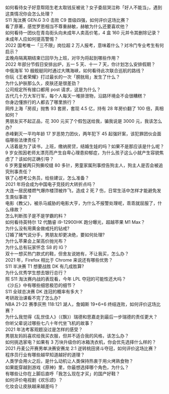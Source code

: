 如何看待女子好意帮陌生老太取钱反被讹？女子委屈哭泣称「好人不能当」，遇到这类情况你会怎么处理？  
S11 淘汰赛 GEN.G 3:0 击败 C9 晋级四强，如何评价这场比赛？  
看了原著，感觉罗恩相当不尊重赫敏，赫敏为什么还要喜欢他？  
如何看待一团伙在青岛街头向未成年人卖高价笔，4 盒 160 元并令其删除记录？未成年人应如何提高警惕？  
2022 国考唯一「三不限」岗位超 2 万人报考，意味着什么？对冷门专业考生有何启示？  
孟晚舟隔离期结束已回华为上班，对华为将起到哪些作用？  
2022 年部分节假日安排出炉，五一 5 天、十一 7 天，你计划怎么安排假期？  
中俄海军 10 艘舰艇同时通过大隅海峡，如何看待此次联合巡航的路线？  
你玩《王者荣耀》打过最长的一次「膀胱局」发生了什么？  
为什么护肤那么久，皮肤还是很差劲？  
公司规定所有接口都用 post 请求，这是为什么？  
古代几十万大军行军，每个人每天一堆排泄物，沿路环境会不会很糟糕？  
你身边懂旅行的人都去了哪里旅行？  
网传上海「房叔」抛售 93 套房，套现 4.5 亿，持有 28 年房价翻了 100 倍，真相如何？  
男朋友买不起正品，花 300 元买了个假包送给我，骗我说是 3000 元，我该怎么办?  
赤峰剿灭一平均年龄 17 岁恶势力团伙，两年犯下 45 起强奸案，该犯罪团伙会面临哪些法律责任？  
人活着是为了读书，上班，缴纳房贷，结婚生娃的吗？如果不是那应该是什么呢？  
9 岁女孩因老师太漂亮而产生自卑心理患抑郁症，为什么孩子这么小就产生容貌焦虑了？该如何正确引导？  
6 岁男童被两只狗撕咬缝 80 多针，男童家属刑事控告狗主人，狗主人是否会被追究刑事责任？  
铁了心想考公务员，给些建议，怎么准备？  
2021 年将会成为中国电子竞技的大转折点吗？  
大连一居民楼燃气爆炸楼顶被炸飞，造成 2 死 7 伤，日常生活中怎样才能避免发生类似事故？  
电影《教父》，被杀马威胁的电影大亨，为什么不报警处理呢，乖乖就屈服了，什么缘故？  
怎么判断孩子是不是学霸的料？  
如何看待英特尔 12 代酷睿 i9-12900HK 跑分曝光，超越苹果 M1 Max？  
为什么没有用黄金做戒托的钻戒?  
订婚了赌气说分手，男朋友却更决绝，要如何处理?  
为什么苹果会上架高价抛光布？  
为什么总有玩家怀念 S8 的 IG？  
双十一想买热门款式的鞋，但舍友说她有，不让我买，怎么办？  
2021 年，Firefox 相比于 Chrome 来说还有哪些优势？  
S11 半决赛 T1 想要战胜 DK 有几成胜算?  
为什么优秀学生想去银行总行？  
照 S11 淘汰赛内战的表现看，今年 LPL 夺冠的可能性还大吗？  
《沙丘》中有哪些细思极恐的细节？  
S11 全球总决赛 DK 连冠的概率有多大？  
考研政治课看不完了怎么办?  
NBA 21-22 赛季灰熊 118:121 湖人，詹姆斯 19+6+6 终结连败，如何评价这场比赛？  
为什么我觉得《乱世佳人》（《飘》）瑞德和思嘉走到最后一步瑞德的责任更大？  
你听父辈说过哪些七八十年代坐飞机的故事？  
2021 年法考客观题没过是怎样的感受？  
男朋友妈妈喜欢给我买衣服，但并不适合我的风格，该怎么办？  
如何挑选家电？如果有 3 万块升级你的冰箱洗衣机，你会优先选择什么样的？  
2021 丹麦公开赛男单决赛安赛龙 2:1 逆转桃田贤斗夺冠，如何评价这场比赛？  
程序员行业有哪些越早知道越好的道理？  
人类学会用火之后，是什么动机让人类保持热衷于用火烤熟食物？  
如果能穿越到游戏《原神》里，你最想选择哪个角色，为什么？  
有哪些让你在上脚后直呼「我怎么现在才买」的国产好鞋？  
如何评价电视剧《欢乐颂》？  
化妆会让皮肤越来越差吗？  
